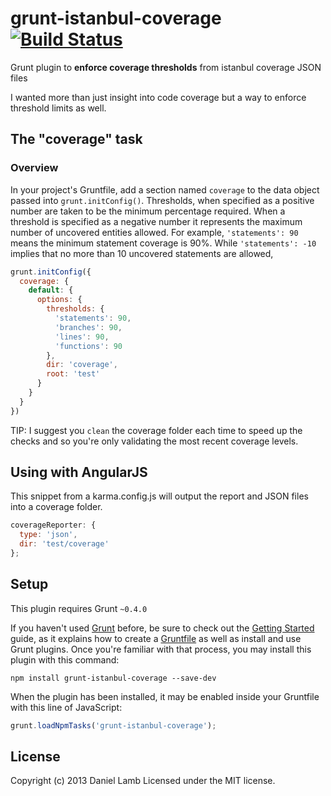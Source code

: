 # grunt-istanbul-coverage [![Build Status](https://travis-ci.org/daniellmb/grunt-istanbul-coverage.png)](https://travis-ci.org/daniellmb/grunt-istanbul-coverage)

Grunt plugin to **enforce coverage thresholds** from istanbul coverage JSON files

I wanted more than just insight into code coverage but a way to enforce threshold limits as well.


## The "coverage" task

### Overview
In your project's Gruntfile, add a section named `coverage` to the data object passed into `grunt.initConfig()`.
Thresholds, when specified as a positive number are taken to be the minimum percentage required.
When a threshold is specified as a negative number it represents the maximum number of uncovered entities allowed.
For example, `'statements': 90` means the minimum statement coverage is 90%. While `'statements': -10` implies that no
more than 10 uncovered statements are allowed,

```js
grunt.initConfig({
  coverage: {
    default: {
      options: {
        thresholds: {
          'statements': 90,
          'branches': 90,
          'lines': 90,
          'functions': 90
        },
        dir: 'coverage',
        root: 'test'
      }
    }
  }
})
```

TIP: I suggest you `clean` the coverage folder each time to speed up the checks and so you're only validating the most
recent coverage levels.


## Using with AngularJS

This snippet from a karma.config.js will output the report and JSON files into a coverage folder.

```js
coverageReporter: {
  type: 'json',
  dir: 'test/coverage'
};
```


## Setup
This plugin requires Grunt `~0.4.0`

If you haven't used [Grunt](http://gruntjs.com/) before, be sure to check out the
[Getting Started](http://gruntjs.com/getting-started) guide, as it explains how to create a
[Gruntfile](http://gruntjs.com/sample-gruntfile) as well as install and use Grunt plugins.
Once you're familiar with that process, you may install this plugin with this command:

```shell
npm install grunt-istanbul-coverage --save-dev
```

When the plugin has been installed, it may be enabled inside your Gruntfile with this line of JavaScript:

```js
grunt.loadNpmTasks('grunt-istanbul-coverage');
```


## License
Copyright (c) 2013 Daniel Lamb
Licensed under the MIT license.
